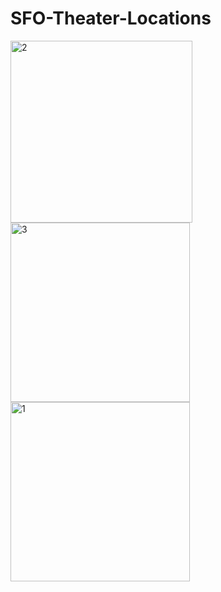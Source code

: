 # SFO-Theater-Locations


<img width="291" alt="2" src="https://user-images.githubusercontent.com/20498328/31468243-d151d11e-ae91-11e7-947e-c8d4c6d066e4.png">
<img width="287" alt="3" src="https://user-images.githubusercontent.com/20498328/31468244-d1682c34-ae91-11e7-960e-5a71688f2e2e.png">
<img width="287" alt="1" src="https://user-images.githubusercontent.com/20498328/31468245-d1805f3e-ae91-11e7-866c-d5b7b72a64e6.png">
